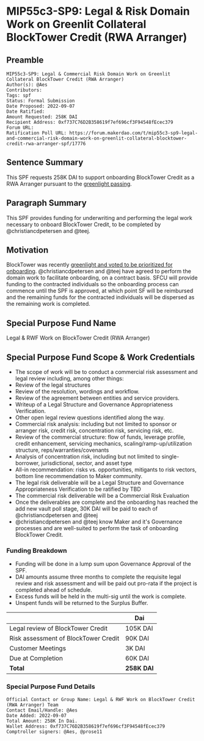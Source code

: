 # MIP55c3-SP9: Legal & Risk Domain Work on Greenlit Collateral BlockTower Credit (RWA Arranger)

## Preamble

```
MIP55c3-SP9: Legal & Commercial Risk Domain Work on Greenlit Collateral BlockTower Credit (RWA Arranger)
Author(s): @Aes
Contributors:
Tags: spf
Status: Formal Submission
Date Proposed: 2022-09-07
Date Ratified:
Amount Requested: 258K DAI
Recipient Address: 0xf737C76D2B358619f7ef696cf3F94548fEcec379
Forum URL:
Ratification Poll URL: https://forum.makerdao.com/t/mip55c3-sp9-legal-and-commercial-risk-domain-work-on-greenlit-collateral-blocktower-credit-rwa-arranger-spf/17776
```

## Sentence Summary

This SPF requests 258K DAI to support onboarding BlockTower Credit as a RWA Arranger pursuant to the [greenlight passing](https://vote.makerdao.com/polling/QmY85FT6#vote-breakdown).

## Paragraph Summary

This SPF provides funding for underwriting and performing the legal work necessary to onboard BlockTower Credit, to be completed by @christiancdpetersen and @teej.

## Motivation

BlockTower was recently [greenlight and voted to be prioritized for onboarding](https://vote.makerdao.com/polling/QmY85FT6#poll-detail). @christiancdpetersen and @teej have agreed to perform the domain work to facilitate onboarding, on a contract basis. SFCU will provide funding to the contracted individuals so the onboarding process can commence until the SPF is approved, at which point SF will be reimbursed and the remaining funds for the contracted individuals will be dispersed as the remaining work is completed.

## Special Purpose Fund Name

Legal & RWF Work on BlockTower Credit (RWA Arranger)

## Special Purpose Fund Scope & Work Credentials

* The scope of work will be to conduct a commercial risk assessment and legal review including, among other things:
 * Review of the legal structures
 * Review of the resolution, wordings and workflow.
 * Review of the agreement between entities and service providers.
 * Writeup of a Legal Structure and Governance Appropriateness Verification.
 * Other open legal review questions identified along the way.
 * Commercial risk analysis: including but not limited to sponsor or arranger risk, credit risk, concentration risk, servicing risk, etc.   
 * Review of the commercial structure: flow of funds, leverage profile, credit enhancement, servicing mechanics, scaling/ramp-up/utilization structure, reps/warranties/covenants
* Analysis of concentration risk, including but not limited to single-borrower, jurisdictional, sector, and asset type
* All-in recommendation: risks vs. opportunities, mitigants to risk vectors, bottom line recommendation to Maker community.
* The legal risk deliverable will be a Legal Structure and Governance Appropriateness Verification to be ratified by TBD
* The commercial risk deliverable will be a Commercial Risk Evaluation
* Once the deliverables are complete and the onboarding has reached the add new vault poll stage, 30K DAI will be paid to each of @christiancdpetersen and @teej
* @christiancdpetersen and @teej know Maker and it's Governance processes and are well-suited to perform the task of onboarding BlockTower Credit.

### Funding Breakdown

* Funding will be done in a lump sum upon Governance Approval of the SPF.
* DAI amounts assume three months to complete the requisite legal review and risk assessment and will be paid out pro-rata if the project is completed ahead of schedule.
* Excess funds will be held in the multi-sig until the work is complete.
* Unspent funds will be returned to the Surplus Buffer.

||Dai|
| --- | --- |
|Legal review of BlockTower Credit | 105K DAI
|Risk assessment of BlockTower Credit| 90K DAI
|Customer Meetings| 3K DAI
|Due at Completion|60K DAI
|**Total**|**258K DAI**|

### Special Purpose Fund Details

```
Official Contact or Group Name: Legal & RWF Work on BlockTower Credit (RWA Arranger) Team
Contact Email/Handle: @Aes
Date Added: 2022-09-07
Total Amount: 258K In Dai.
Wallet Address: 0xf737C76D2B358619f7ef696cf3F94548fEcec379
Comptroller signers: @Aes, @prose11
```
